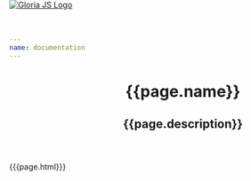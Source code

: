 ```yaml
---
name: documentation
---
```

<html lang="en">
    <head>
        <title>{{page.title}} | GloriaJS</title>
        <meta name="description" content="{{page.description}}">
        <link rel="stylesheet" href="/stylesheets/stylesheet.css">
    </head>
    <body>
        <nav class="bg-white border-gray-200 dark:bg-gray-900" style="position: absolute; top: 0; z-index: 2;">
            <div class="max-w-screen-xl flex flex-wrap items-center justify-between mx-auto p-4">
                <a href="/" class="flex items-center">
                    <img src="/images/gloria-js.png" class="h-8 mr-3" alt="Gloria JS Logo" />
                </a>
            </div>
        </nav>
        <header class="relative
            z-10
            pt-[120px]
            px-4
            md:pt-[130px]
            lg:pt-[160px]
            pb-[100px]
            bg-primary
            overflow-hidden">
                <div class="inner" style="padding-left: 120px;">
                    <h1>{{page.name}}</h1>
                    <h2>{{page.description}}</h2>
                </div>
        </header>
        <div class="container mx-auto px-4">
            <div class="inner">
                {{{page.html}}}
            </div>
        </div>
        <script src="/scripts/gloria.js"></script>
        <script src="/prism/prism.js"></script>
    </body>
</html>

